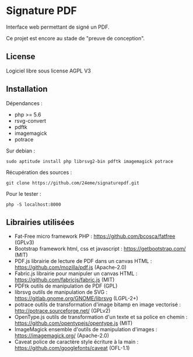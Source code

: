 # Signature PDF

Interface web permettant de signé un PDF.

Ce projet est encore au stade de "preuve de conception".

## License

Logiciel libre sous license AGPL V3

## Installation

Dépendances :

- php >= 5.6 
- rsvg-convert
- pdftk
- imagemagick
- potrace

Sur debian :

`
sudo aptitude install php librsvg2-bin pdftk imagemagick potrace
`

Récupération des sources :

`
git clone https://github.com/24eme/signaturepdf.git
`

Pour le tester :

`
php -S localhost:8000 
`

## Librairies utilisées

- Fat-Free micro framework PHP : https://github.com/bcosca/fatfree (GPLv3)
- Bootstrap framework html, css et javascript : https://getbootstrap.com/ (MIT)
- PDF.js librairie de lecture de PDF dans un canvas HTML : https://github.com/mozilla/pdf.js (Apache-2.0)
- Fabric.js librairie pour manipuler un canvas HTML : https://github.com/fabricjs/fabric.js (MIT)
- PDFtk outils de manipulation de PDF (GPL)
- librsvg outils de manipulation de SVG : https://gitlab.gnome.org/GNOME/librsvg (LGPL-2+)
- potrace outils de transformation d'image bitamp en image vectorisé : http://potrace.sourceforge.net/ (GPLv2)
- OpenType.js outils de transformation d'un texte et sa police en chemin : https://github.com/opentypejs/opentype.js (MIT)
- ImageMagick ensemble d'outils de manipulation d'images : https://imagemagick.org/ (Apache-2.0)
- Caveat police de caractère style écriture à la main : https://github.com/googlefonts/caveat (OFL-1.1) 
